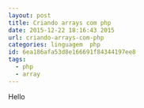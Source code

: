 ```yaml
---
layout: post
title: Criando arrays com php
date: 2015-12-22 18:16:43 2015
url: criando-arrays-com-php
categories: linguagem  php
id: 6ea186afa53d8e166691f84344197ee8
tags:
  - php
  - array
---
```


Hello